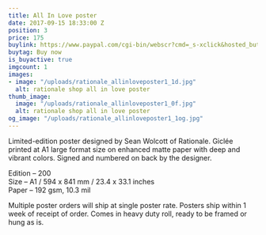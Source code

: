 ```yaml
---
title: All In Love poster
date: 2017-09-15 18:33:00 Z
position: 3
price: 175
buylink: https://www.paypal.com/cgi-bin/webscr?cmd=_s-xclick&hosted_button_id=H64FABCG2YSSY
buytag: Buy now
is_buyactive: true
imgcount: 1
images:
- image: "/uploads/rationale_allinloveposter1_1d.jpg"
  alt: rationale shop all in love poster
thumb_image:
  image: "/uploads/rationale_allinloveposter1_0f.jpg"
  alt: rationale shop all in love poster
og_image: "/uploads/rationale_allinloveposter1_1og.jpg"
---
```


Limited-edition poster designed by Sean Wolcott of Rationale. Giclée printed at A1 large format size on enhanced matte paper with deep and vibrant colors. Signed and numbered on back by the designer. 

Edition – 200 <br>
Size – A1 / 594 x 841 mm / 23.4 x 33.1 inches <br>
Paper – 192 gsm, 10.3 mil <br>

Multiple poster orders will ship at single poster rate. Posters ship within 1 week of receipt of order. Comes in heavy duty roll, ready to be framed or hung as is. 